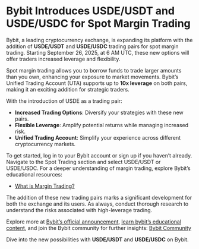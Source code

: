 # Bybit Introduces USDE/USDT and USDE/USDC for Spot Margin Trading

Bybit, a leading cryptocurrency exchange, is expanding its platform with the addition of **USDE/USDT** and **USDE/USDC** trading pairs for spot margin trading. Starting September 26, 2025, at 6 AM UTC, these new options will offer traders increased leverage and flexibility.

Spot margin trading allows you to borrow funds to trade larger amounts than you own, enhancing your exposure to market movements. Bybit’s Unified Trading Account (UTA) supports up to **10x leverage** on both pairs, making it an exciting addition for strategic traders.

With the introduction of USDE as a trading pair:
- **Increased Trading Options**: Diversify your strategies with these new pairs.
- **Flexible Leverage**: Amplify potential returns while managing increased risk.
- **Unified Trading Account**: Simplify your experience across different cryptocurrency markets.

To get started, log in to your Bybit account or sign up if you haven’t already. Navigate to the Spot Trading section and select USDE/USDT or USDE/USDC. For a deeper understanding of margin trading, explore Bybit’s educational resources:
- [What is Margin Trading?](https://learn.bybit.com/trading/what-is-margin-trading-definitive-guide-to-trading-on-margin/)

The addition of these new trading pairs marks a significant development for both the exchange and its users. As always, conduct thorough research to understand the risks associated with high-leverage trading.

Explore more at [Bybit’s official announcement](https://www.bybit.com/en), [learn bybit’s educational content](https://learn.bybit.com), and join the Bybit community for further insights: [Bybit Community](https://www.bybit.com/en/community/)

Dive into the new possibilities with **USDE/USDT** and **USDE/USDC** on Bybit.